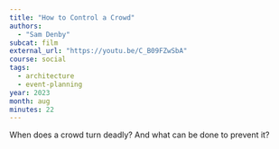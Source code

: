 ```yaml
---
title: "How to Control a Crowd"
authors:
  - "Sam Denby"
subcat: film
external_url: "https://youtu.be/C_B09FZwSbA"
course: social
tags:
  - architecture
  - event-planning
year: 2023
month: aug
minutes: 22
---
```


When does a crowd turn deadly? And what can be done to prevent it?

